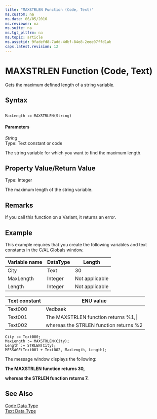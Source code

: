 ```yaml
---
title: "MAXSTRLEN Function (Code, Text)"
ms.custom: na
ms.date: 06/05/2016
ms.reviewer: na
ms.suite: na
ms.tgt_pltfrm: na
ms.topic: article
ms.assetid: 9fadefd8-7add-4dbf-84e8-2eee07ffd1ab
caps.latest.revision: 12
---
```

# MAXSTRLEN Function (Code, Text)
Gets the maximum defined length of a string variable.  
  
## Syntax  
  
```  
  
MaxLength := MAXSTRLEN(String)  
```  
  
#### Parameters  
 *String*  
 Type: Text constant or code  
  
 The string variable for which you want to find the maximum length.  
  
## Property Value\/Return Value  
 Type: Integer  
  
 The maximum length of the string variable.  
  
## Remarks  
 If you call this function on a Variant, it returns an error.  
  
## Example  
 This example requires that you create the following variables and text constants in the C\/AL Globals window.  
  
|Variable name|DataType|Length|  
|-------------------|--------------|------------|  
|City|Text|30|  
|MaxLength|Integer|Not applicable|  
|Length|Integer|Not applicable|  
  
|Text constant|ENU value|  
|-------------------|---------------|  
|Text000|Vedbaek|  
|Text001|The MAXSTRLEN function returns %1,\\|  
|Text002|whereas the STRLEN function returns %2|  
  
```  
City := Text000;  
MaxLength := MAXSTRLEN(City);  
Length := STRLEN(City);  
MESSAGE(Text001 + Text002, MaxLength, Length);  
```  
  
 The message window displays the following:  
  
 **The MAXSTRLEN function returns 30,**  
  
 **whereas the STRLEN function returns 7.**  
  
## See Also  
 [Code Data Type](../dynamics-nav/Code-Data-Type.md)   
 [Text Data Type](../dynamics-nav/Text-Data-Type.md)